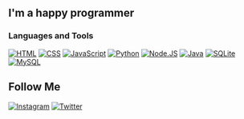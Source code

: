 ## I'm a happy programmer

### Languages and Tools

[![HTML](https://img.shields.io/badge/-HTML-212121?style=for-the-badge&logo=HTML5)](https://)
[![CSS](https://img.shields.io/badge/-CSS-212121?style=for-the-badge&logo=CSS3)](https://)
[![JavaScript](https://img.shields.io/badge/-JavaScript-212121?style=for-the-badge&logo=javascript)](https://learn.javascript.ru/)
[![Python](https://img.shields.io/badge/-python-212121?style=for-the-badge&logo=python)](https://www.python.org/)
[![Node.JS](https://img.shields.io/badge/-Node.JS-212121?style=for-the-badge&logo=Node.JS)](https://nodejs.org/)
[![Java](https://img.shields.io/badge/-java-212121?style=for-the-badge&logo=java)](https://www.java.com/ru/)
[![SQLite](https://img.shields.io/badge/-sqlite-212121?style=for-the-badge&logo=sqlite)](https://www.sqlite.org/index.html)
[![MySQL](https://img.shields.io/badge/-MySQL-212121?style=for-the-badge&logo=mysql)](https://www.mysql.com/)

## Follow Me
[![Instagram](https://img.shields.io/badge/-Instagram-212121?style=for-the-badge&logo=Instagram)](https://Instagram.com/sivert_illya13)
[![Twitter](https://img.shields.io/badge/-Twitter-212121?style=for-the-badge&logo=Twitter)](https://twitter.com/sivert11686)
